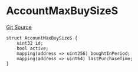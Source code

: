 # AccountMaxBuySizeS
[Git Source](https://github.com/thrackle-io/tron/blob/d6cc09e8b231cc94d92dd93b6d49fb2728ede233/src/client/token/handler/diamond/RuleStorage.sol)


```solidity
struct AccountMaxBuySizeS {
    uint32 id;
    bool active;
    mapping(address => uint256) boughtInPeriod;
    mapping(address => uint64) lastPurchaseTime;
}
```

